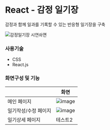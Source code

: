 # React - 감정 일기장
감정과 함께 일과를 기록할 수 있는 반응형 일기장을 구축

![감정일기장 시연솨면](https://github.com/shiningKyung/emotion-diary/assets/110381560/e3cf9c93-aa82-4e4d-8fff-7032dcfac09a)
&nbsp; 
### 사용기술
- CSS
- React.js
&nbsp;
### 화면구성 및 기능
||화면|
|---|-----|
|메인 페이지|![image](https://github.com/shiningKyung/emotion-diary/assets/110381560/039dbf54-748c-46df-823c-ef2ac89d7a17)|
|일기작성/수정 페이지|![image](https://github.com/shiningKyung/emotion-diary/assets/110381560/723159f3-d1cc-4696-99e2-7dc0c5028a6d)|
|일기상세 페이지|테스트2|
